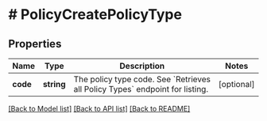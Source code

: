 # # PolicyCreatePolicyType

## Properties

Name | Type | Description | Notes
------------ | ------------- | ------------- | -------------
**code** | **string** | The policy type code. See &#x60;Retrieves all Policy Types&#x60; endpoint for listing. | [optional]

[[Back to Model list]](../../README.md#models) [[Back to API list]](../../README.md#endpoints) [[Back to README]](../../README.md)
